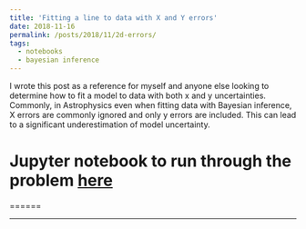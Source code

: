 ```yaml
---
title: 'Fitting a line to data with X and Y errors'
date: 2018-11-16
permalink: /posts/2018/11/2d-errors/
tags:
  - notebooks
  - bayesian inference
---
```


I wrote this post as a reference for myself and anyone else looking to determine how to fit a model to data with both x and y uncertainties.
Commonly, in Astrophysics even when fitting data with Bayesian inference, X errors are commonly ignored and only y errors are included. This can lead to a significant underestimation of model uncertainty.

Jupyter notebook to run through the problem [here](https://github.com/nikhil-sarin/2Derrors/blob/master/fitting_with_x_and_y_errors.ipynb)
======

======

------
